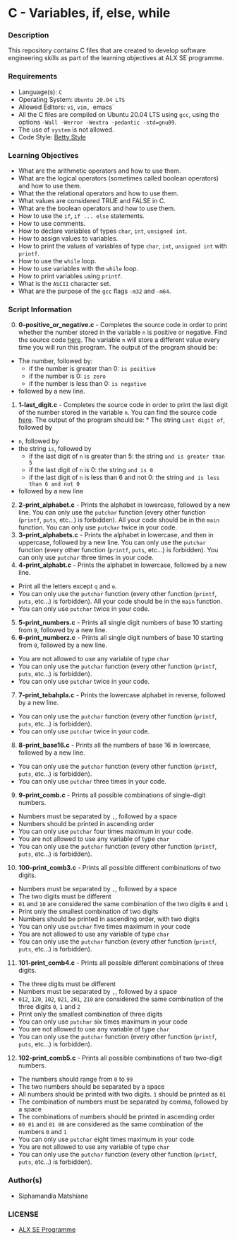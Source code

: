 # C - Variables, if, else, while

### Description
This repository contains C files that are created to develop software engineering skills as part of the learning objectives at ALX SE programme.

### Requirements
* Language(s): `C`
* Operating System: `Ubuntu 20.04 LTS`
* Allowed Editors: `vi`, `vim, `emacs`
* All the C files are compiled on Ubuntu 20.04 LTS using `gcc`, using the options `-Wall -Werror -Wextra -pedantic -std=gnu89`.
* The use of `system` is not allowed.
* Code Style: <a href="https://github.com/holbertonschool/Betty">Betty Style</a>

### Learning Objectives
* What are the arithmetic operators and how to use them.
* What are the logical operators (sometimes called boolean operators) and how to use them.
* What the the relational operators and how to use them.
* What values are considered TRUE and FALSE in C.
* What are the boolean operators and how to use them.
* How to use the `if`, `if ... else` statements.
* How to use comments.
* How to declare variables of types `char`, `int`, `unsigned int`.
* How to assign values to variables.
* How to print the values of variables of type `char`, `int`, `unsigned int` with `printf`.
* How to use the `while` loop.
* How to use variables with the `while` loop.
* How to print variables using `printf`.
* What is the `ASCII` character set.
* What are the purpose of the `gcc` flags `-m32` and `-m64`.


### Script Information
0. **0-positive_or_negative.c** - Completes the source code in order to print whether the number stored in the variable `n` is positive or negative. Find the source code <a href="https://intranet.alxswe.com/rltoken/rrqNDWjrCWdARnWFLPExPw">here</a>. The variable `n` will store a different value every time you will run this program. The output of the program should be:
* The number, followed by:
    * if the number is greater than 0: `is positive`
    * if the number is 0: `is zero`
    * if the number is less than 0: `is negative`
* followed by a new line.<br>
1. **1-last_digit.c** - Completes the source code in order to print the last digit of the number stored in the variable `n`. You can find the source code <a href="https://intranet.alxswe.com/rltoken/5HWhPDsq3jq1yCRQFrLl4Q">here</a>. The output of the program should be: * The string `Last digit of`, followed by
* `n`, followed by
* the string `is`, followed by
    * if the last digit of `n` is greater than 5: the string `and is greater than 5`
    * if the last digit of `n` is 0: the string `and is 0`
    * if the last digit of `n` is less than 6 and not 0: the string `and is less than 6 and not 0`
* followed by a new line<br>
2. **2-print_alphabet.c** -  Prints the alphabet in lowercase, followed by a new line. You can only use the `putchar` function (every other function (`printf`, `puts`, etc…) is forbidden). All your code should be in the `main` function. You can only use `putchar` twice in your code.<br>
3. **3-print_alphabets.c** - Prints the alphabet in lowercase, and then in uppercase, followed by a new line. You can only use the `putchar` function (every other function (`printf`, `puts`, etc…) is forbidden). You can only use `putchar` three times in your code.<br>
4. **4-print_alphabt.c** - Prints the alphabet in lowercase, followed by a new line.
* Print all the letters except `q` and `e`.
* You can only use the `putchar` function (every other function (`printf`, `puts`, etc…) is forbidden). All your code should be in the `main` function. 
* You can only use `putchar` twice in your code.<br>
5. **5-print_numbers.c** - Prints all single digit numbers of base 10 starting from `0`, followed by a new line.<br>
6. **6-print_numberz.c** - Prints all single digit numbers of base 10 starting from `0`, followed by a new line.
* You are not allowed to use any variable of type `char`
* You can only use the `putchar` function (every other function (`printf`, `puts`, etc…) is forbidden).
* You can only use `putchar` twice in your code.<br>
7. **7-print_tebahpla.c** - Prints the lowercase alphabet in reverse, followed by a new line.
* You can only use the `putchar` function (every other function (`printf`, `puts`, etc…) is forbidden).
* You can only use `putchar` twice in your code.<br>
8. **8-print_base16.c** - Prints all the numbers of base 16 in lowercase, followed by a new line.
* You can only use the `putchar` function (every other function (`printf`, `puts`, etc…) is forbidden).
* You can only use `putchar` three times in your code.<br>
9. **9-print_comb.c** - Prints all possible combinations of single-digit numbers.
* Numbers must be separated by `,`, followed by a space
* Numbers should be printed in ascending order
* You can only use `putchar` four times maximum in your code.
* You are not allowed to use any variable of type `char`
* You can only use the `putchar` function (every other function (`printf`, `puts`, etc…) is forbidden).<br>
10. **100-print_comb3.c** - Prints all possible different combinations of two digits.
* Numbers must be separated by `,`, followed by a space
* The two digits must be different
* `01` and `10` are considered the same combination of the two digits `0` and `1`
* Print only the smallest combination of two digits
* Numbers should be printed in ascending order, with two digits
* You can only use `putchar` five times maximum in your code
* You are not allowed to use any variable of type `char`
* You can only use the `putchar` function (every other function (`printf`, `puts`, etc…) is forbidden).<br>
11. **101-print_comb4.c** - Prints all possible different combinations of three digits.
* The three digits must be different
* Numbers must be separated by `,`, followed by a space
* `012`, `120`, `102`, `021`, `201`, `210` are considered the same combination of the three digits `0`, `1` and `2`
* Print only the smallest combination of three digits
* You can only use `putchar` six times maximum in your code
* You are not allowed to use any variable of type `char`
* You can only use the `putchar` function (every other function (`printf`, `puts`, etc…) is forbidden).<br>
12. **102-print_comb5.c** - Prints all possible combinations of two two-digit numbers.
* The numbers should range from `0` to `99`
* The two numbers should be separated by a space
* All numbers should be printed with two digits. `1` should be printed as `01`
* The combination of numbers must be separated by comma, followed by a space
* The combinations of numbers should be printed in ascending order
* `00 01` and `01 00` are considered as the same combination of the numbers `0` and `1`
* You can only use `putchar` eight times maximum in your code
* You are not allowed to use any variable of type `char`
* You can only use the `putchar` function (every other function (`printf`, `puts`, etc…) is forbidden).<br>

### Author(s)
* Siphamandla Matshiane

### LICENSE
* <a href="https://www.holbertonschool.com/"> ALX SE Programme</a>
